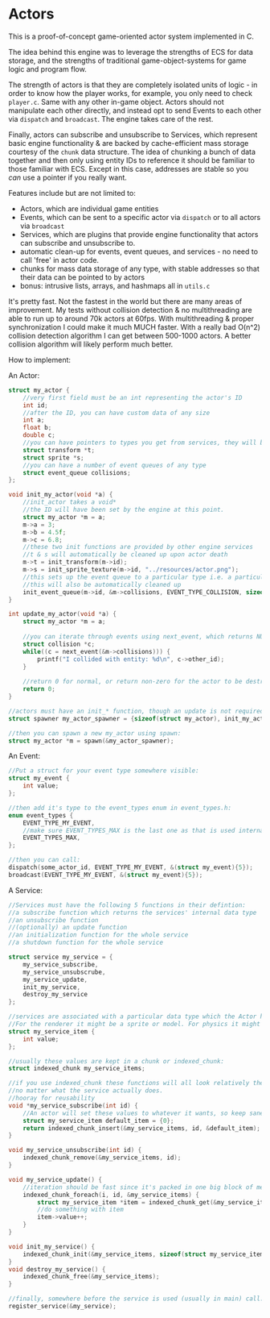 # Actors

This is a proof-of-concept game-oriented actor system implemented in C.

The idea behind this engine was to leverage the strengths of ECS for data storage, and the strengths of traditional game-object-systems for game logic and program flow.

The strength of actors is that they are completely isolated units of logic - in order to know how the player works, for example, you only need to check `player.c`. Same with any other in-game object.
Actors should not manipulate each other directly, and instead opt to send Events to each other via `dispatch`
and `broadcast`. The engine takes care of the rest.

Finally, actors can subscribe and unsubscribe to Services, which represent basic engine functionality & are backed by cache-efficient mass storage courtesy of the `chunk` data structure. The idea of chunking a bunch of data together and then only using entity IDs to reference it should be familiar to those familiar with ECS. Except in this case, addresses are stable so you *can* use a pointer if you really want.


Features include but are not limited to:
- Actors, which are individual game entities
- Events, which can be sent to a specific actor via `dispatch` or to all actors via `broadcast`
- Services, which are plugins that provide engine functionality that actors can subscribe and unsubscribe to.
- automatic clean-up for events, event queues, and services - no need to call 'free' in actor code.
- chunks for mass data storage of any type, with stable addresses so that their data can be pointed to by actors
- bonus: intrusive lists, arrays, and hashmaps all in `utils.c`

It's pretty fast. Not the fastest in the world but there are many areas of improvement.
My tests without collision detection & no multithreading are able to run up to around 70k actors at 60fps.
With multithreading & proper synchronization I could make it much MUCH faster.
With a really bad O(n^2) collision detection algorithm I can get between 500-1000 actors. A better collision algorithm will likely perform much better.

How to implement:

An Actor:

``` c
struct my_actor {
    //very first field must be an int representing the actor's ID
    int id;
    //after the ID, you can have custom data of any size
    int a;
    float b;
    double c;
    //you can have pointers to types you get from services, they will be valid as long as the actor itself is.
    struct transform *t;
    struct sprite *s;
    //you can have a number of event queues of any type
    struct event_queue collisions;
};

void init_my_actor(void *a) {
    //init_actor takes a void*
    //the ID will have been set by the engine at this point.
    struct my_actor *m = a;
    m->a = 3;
    m->b = 4.5f;
    m->c = 6.8;
    //these two init functions are provided by other engine services
    //t & s will automatically be cleaned up upon actor death
    m->t = init_transform(m->id);
    m->s = init_sprite_texture(m->id, "../resources/actor.png");
    //this sets up the event queue to a particular type i.e. a particular channel
    //this will also be automatically cleaned up
    init_event_queue(m->id, &m->collisions, EVENT_TYPE_COLLISION, sizeof(struct collision));
}

int update_my_actor(void *a) {
    struct my_actor *m = a;
    
    //you can iterate through events using next_event, which returns NULL when the queue is empty.
    struct collision *c;
    while((c = next_event(&m->collisions))) {
        printf("I collided with entity: %d\n", c->other_id);
    }
    
    //return 0 for normal, or return non-zero for the actor to be destroyed automatically.
    return 0;
}

//actors must have an init_* function, though an update is not required. Place them in a spawner:
struct spawner my_actor_spawner = {sizeof(struct my_actor), init_my_actor, update_my_actor}

//then you can spawn a new my_actor using spawn:
struct my_actor *m = spawn(&my_actor_spawner);

```

An Event:

``` c
//Put a struct for your event type somewhere visible:
struct my_event {
    int value;
};

//then add it's type to the event_types enum in event_types.h:
enum event_types {
    EVENT_TYPE_MY_EVENT,
    //make sure EVENT_TYPES_MAX is the last one as that is used internally.
    EVENT_TYPES_MAX,
};

//then you can call:
dispatch(some_actor_id, EVENT_TYPE_MY_EVENT, &(struct my_event){5});
broadcast(EVENT_TYPE_MY_EVENT, &(struct my_event){5});

```

A Service:

``` c
//Services must have the following 5 functions in their defintion:
//a subscribe function which returns the services' internal data type
//an unsubscribe function
//(optionally) an update function
//an initialization function for the whole service
//a shutdown function for the whole service

struct service my_service = {
    my_service_subscribe, 
    my_service_unsubscrube, 
    my_service_update, 
    init_my_service, 
    destroy_my_service
};

//services are associated with a particular data type which the Actor has a reference to. 
//For the renderer it might be a sprite or model. For physics it might be a rigidbody. Etc. Etc.
struct my_service_item {
    int value;
};

//usually these values are kept in a chunk or indexed_chunk:
struct indexed_chunk my_service_items;

//if you use indexed_chunk these functions will all look relatively the same 
//no matter what the service actually does.
//hooray for reusability
void *my_service_subscribe(int id) {
    //An actor will set these values to whatever it wants, so keep sane defaults
    struct my_service_item default_item = {0}; 
    return indexed_chunk_insert(&my_service_items, id, &default_item);
}

void my_service_unsubscribe(int id) {
    indexed_chunk_remove(&my_service_items, id);
}

void my_service_update() {
    //iteration should be fast since it's packed in one big block of memory.
    indexed_chunk_foreach(i, id, &my_service_items) {
        struct my_service_item *item = indexed_chunk_get(&my_service_items, id);
        //do something with item
        item->value++;
    }
}

void init_my_service() {
    indexed_chunk_init(&my_service_items, sizeof(struct my_service_item));
}
void destroy_my_service() {
    indexed_chunk_free(&my_service_items);
}

//finally, somewhere before the service is used (usually in main) call:
register_service(&my_service);
```

